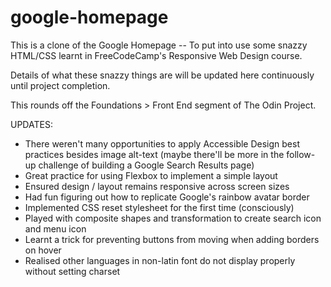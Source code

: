 # google-homepage

This is a clone of the Google Homepage -- To put into use some snazzy HTML/CSS learnt in FreeCodeCamp's Responsive Web Design course.

Details of what these snazzy things are will be updated here continuously until project completion.

This rounds off the Foundations > Front End segment of The Odin Project.

UPDATES:
- There weren't many opportunities to apply Accessible Design best practices besides image alt-text (maybe there'll be more in the follow-up challenge of building a Google Search Results page)
- Great practice for using Flexbox to implement a simple layout
- Ensured design / layout remains responsive across screen sizes
- Had fun figuring out how to replicate Google's rainbow avatar border
- Implemented CSS reset stylesheet for the first time (consciously)
- Played with composite shapes and transformation to create search icon and menu icon
- Learnt a trick for preventing buttons from moving when adding borders on hover
- Realised other languages in non-latin font do not display properly without setting charset
